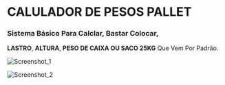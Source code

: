 # CALULADOR DE PESOS PALLET #
### Sistema Básico Para Calclar, Bastar Colocar, 
**LASTRO**, **ALTURA**, **PESO DE CAIXA OU SACO 25KG** Que Vem Por Padrão.

![Screenshot_1](https://user-images.githubusercontent.com/75184968/135737117-eaf01c06-5910-4000-9062-f26b79e5f197.png)

![Screenshot_2](https://user-images.githubusercontent.com/75184968/135737125-92249429-342e-40e8-a3e2-eeb5fd505c69.png)
